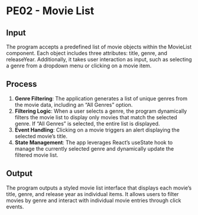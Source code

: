 # PE02 - Movie List

## Input

The program accepts a predefined list of movie objects within the MovieList component. Each object includes three attributes: title, genre, and releaseYear. Additionally, it takes user interaction as input, such as selecting a genre from a dropdown menu or clicking on a movie item.

## Process

1. **Genre Filtering**: The application generates a list of unique genres from the movie data, including an “All Genres” option.
2.	**Filtering Logic**: When a user selects a genre, the program dynamically filters the movie list to display only movies that match the selected genre. If “All Genres” is selected, the entire list is displayed.
3.	**Event Handling**: Clicking on a movie triggers an alert displaying the selected movie’s title.
4.	**State Management**: The app leverages React’s useState hook to manage the currently selected genre and dynamically update the filtered movie list.

## Output

The program outputs a styled movie list interface that displays each movie’s title, genre, and release year as individual items. It allows users to filter movies by genre and interact with individual movie entries through click events.